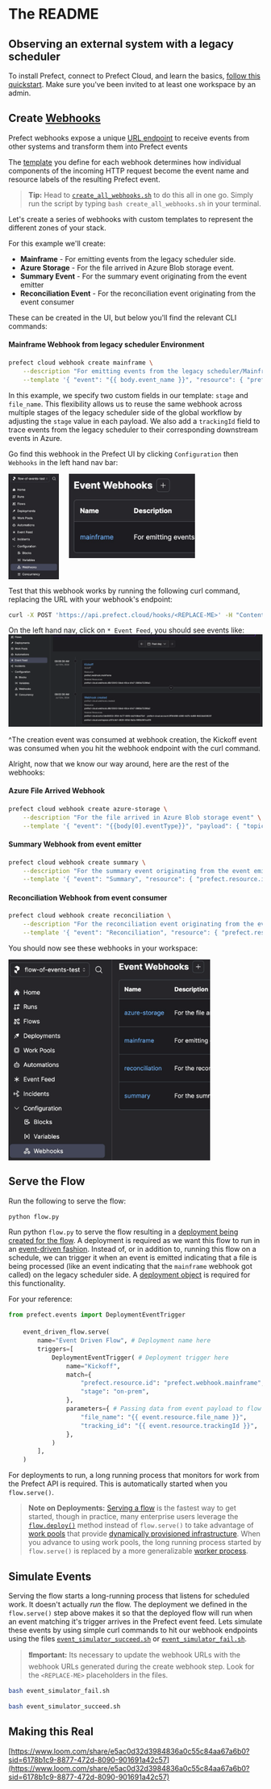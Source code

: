 # The README

## Observing an external system with a legacy scheduler

To install Prefect, connect to Prefect Cloud, and learn the basics, [follow this quickstart](https://docs-3.prefect.io/3.0rc/get-started/quickstart#connect-to-prefects-api). Make sure you've been invited to at least one workspace by an admin.

## Create [Webhooks](https://docs-3.prefect.io/3.0rc/automate/events/webhook-triggers)

Prefect webhooks expose a unique [URL endpoint](https://docs-3.prefect.io/3.0rc/automate/events/webhook-triggers#webhook-endpoints) to receive events from other systems and transform them into Prefect events

The [template](https://docs-3.prefect.io/3.0rc/automate/events/webhook-triggers#webhook-templates) you define for each webhook determines how individual components of the incoming HTTP request become the event name and resource labels of the resulting Prefect event.

> **Tip:** Head to [`create_all_webhooks.sh`](create_all_webhooks.sh) to do this all in one go. Simply run the script by typing `bash create_all_webhooks.sh` in your terminal.

Let's create a series of webhooks with custom templates to represent the different zones of your stack.

For this example we'll create:

- **Mainframe** - For emitting events from the legacy scheduler side.
- **Azure Storage** - For the file arrived in Azure Blob storage event.
- **Summary Event** - For the summary event originating from the event emitter
- **Reconciliation Event** - For the reconciliation event originating from the event consumer

These can be created in the UI, but below you'll find the relevant CLI commands:

#### Mainframe Webhook from legacy scheduler Environment
```bash
prefect cloud webhook create mainframe \
    --description "For emitting events from the legacy scheduler/Mainframe side" \
    --template '{ "event": "{{ body.event_name }}", "resource": { "prefect.resource.id": "prefect.webhook.mainframe", "prefect.resource.name": "prefect.webhook.mainframe", "stage": "{{ body.stage }}", "file_name": "{{ body.file_name }}", "trackingId": "{{ body.trackingId }}" } }'
```
In this example, we specify two custom fields in our template: `stage` and `file_name`. This flexibility allows us to reuse the same webhook across multiple stages of the legacy scheduler side of the global workflow by adjusting the `stage` value in each payload. We also add a `trackingId` field to trace events from the legacy scheduler to their corresponding downstream events in Azure.

Go find this webhook in the Prefect UI by clicking `Configuration` then `Webhooks` in the left hand nav bar:

<div style="display: flex; align-items: flex-start;">
  <img src="images/left_hand_nav.png" alt="Left hand nav" width="100"/>
  <img src="images/first_webhook_1.png" alt="Second image" width="250" style="margin-left: 20px;"/>
</div>


Test that this webhook works by running the following curl command, replacing the URL with your webhook's endpoint:
```bash
curl -X POST 'https://api.prefect.cloud/hooks/<REPLACE-ME>' -H "Content-Type: application/json" -d '{"event_name": "kickoff", "file_name": "example_file.csv", "stage": "on-prem"}'
```

On the left hand nav, click on `* Event Feed`, you should see events like:
![alt text](images/kickoff_event.png) 

^The creation event was consumed at webhook creation, the Kickoff event was consumed when you hit the webhook endpoint with the curl command.

Alright, now that we know our way around, here are the rest of the webhooks:

#### Azure File Arrived Webhook
```bash
prefect cloud webhook create azure-storage \
    --description "For the file arrived in Azure Blob storage event" \
    --template '{ "event": "{{body[0].eventType}}", "payload": { "topic": "{{body[0].topic}}", "subject": "{{body[0].subject}}", "eventType": "{{body[0].eventType}}", "eventTime": "{{body[0].eventTime}}", "id": "{{body[0].id}}", "data": { "api": "{{body[0].data.api}}", "clientRequestId": "{{body[0].data.clientRequestId}}", "requestId": "{{body[0].data.requestId}}", "eTag": "{{body[0].data.eTag}}", "contentType": "{{body[0].data.contentType}}", "contentLength": "{{body[0].data.contentLength}}", "blobType": "{{body[0].data.blobType}}", "url": "{{body[0].data.url}}", "sequencer": "{{body[0].data.sequencer}}", "storageDiagnostics": { "batchId": "{{body[0].data.storageDiagnostics.batchId}}" } }, "dataVersion": "", "metadataVersion": "1" }, "resource": { "prefect.resource.id": "{{ body[0].data.url }}", "url": "{{body[0].data.url}}" } }'
```

#### Summary Webhook from event emitter

```bash
prefect cloud webhook create summary \
    --description "For the summary event originating from the event emitter" \
    --template '{ "event": "Summary", "resource": { "prefect.resource.id": "prefect.webhook.summary", "prefect.resource.name": "prefect.webhook.summary", "totalRecordsSent": "{{ body.totalRecordsSent }}", "trackingId": "{{ body.trackingId }}" } }'
```

#### Reconciliation Webhook from event consumer
```bash
prefect cloud webhook create reconciliation \
    --description "For the reconciliation event originating from the event consumer" \
    --template '{ "event": "Reconciliation", "resource": { "prefect.resource.id": "prefect.webhook.reconciliation", "prefect.resource.name": "prefect.webhook.reconciliation", "totalRecordsReceived": "{{ body.totalRecordsReceived }}", "trackingId": "{{ body.trackingId }}" } }'
```
You should now see these webhooks in your workspace:

<div style="display: flex; align-items: flex-start;">
  <img src="images/all_webhooks_4.png" alt="Left hand nav" width="400"/>
</div>

## Serve the Flow 

Run the following to serve the flow:
```bash
python flow.py
```

Run python `flow.py` to serve the flow resulting in a [deployment being created for the flow](https://docs-3.prefect.io/3.0rc/deploy/index). A deployment is required as we want this flow to run in an [event-driven fashion](https://docs-3.prefect.io/3.0rc/automate/events/automations-triggers#create-an-automation-with-deployment-triggers). Instead of, or in addition to, running this flow on a schedule, we can trigger it when an event is emitted indicating that a file is being processed (like an event indicating that the `mainframe` webhook got called) on the legacy scheduler side. A [deployment object](https://docs-3.prefect.io/3.0rc/deploy/index#deployment-schema) is required for this functionality.

For your reference:
```python
from prefect.events import DeploymentEventTrigger

    event_driven_flow.serve(
        name="Event Driven Flow", # Deployment name here
        triggers=[
            DeploymentEventTrigger( # Deployment trigger here
                name="Kickoff",
                match={
                    "prefect.resource.id": "prefect.webhook.mainframe",
                    "stage": "on-prem",
                },
                parameters={ # Passing data from event payload to flow parameters here
                    "file_name": "{{ event.resource.file_name }}",
                    "tracking_id": "{{ event.resource.trackingId }}",
                },
            )
        ],
    )
```

For deployments to run, a long running process that monitors for work from the Prefect API is required. This is automatically started when you `flow.serve()`.

> **Note on Deployments:** [Serving a flow](https://docs-3.prefect.io/3.0rc/deploy/run-flows-in-local-processes) is the fastest way to get started, though in practice, many enterprise users leverage the [`flow.deploy()`](https://docs-3.prefect.io/3.0rc/deploy/infrastructure-concepts/work-pools) method instead of `flow.serve()` to take advantage of [work pools](https://docs-3.prefect.io/3.0rc/deploy/infrastructure-concepts/work-pools) that provide [dynamically provisioned infrastructure](https://docs-3.prefect.io/3.0rc/deploy/index#dynamic-infrastructure). When you advance to using work pools, the long running process started by `flow.serve()` is replaced by a more generalizable [worker process](https://docs-3.prefect.io/3.0rc/deploy/infrastructure-concepts/workers).

## Simulate Events

Serving the flow starts a long-running process that listens for scheduled work. It doesn't actually _run_ the flow. The deployment we defined in the `flow.serve()` step above makes it so that the deployed flow will run when an event matching it's trigger arrives in the Prefect event feed. Lets simulate these events by using simple curl commands to hit our webhook endpoints using the files [`event_simulator_succeed.sh`](event_simulator_succeed.sh) or [`event_simulator_fail.sh`](event_simulator_fail.sh).

> **❗Important:** Its necessary to update the webhook URLs with the webhook URLs generated during the create webhook step. Look for the `<REPLACE-ME>` placeholders in the files.

```bash
bash event_simulator_fail.sh
```

```bash
bash event_simulator_succeed.sh
```

## Making this Real

[https://www.loom.com/share/e5ac0d32d3984836a0c55c84aa67a6b0?sid=6178b1c9-8877-472d-8090-901691a42c57](https://www.loom.com/share/e5ac0d32d3984836a0c55c84aa67a6b0?sid=6178b1c9-8877-472d-8090-901691a42c57)

